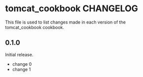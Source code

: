 # tomcat_cookbook CHANGELOG

This file is used to list changes made in each version of the tomcat_cookbook cookbook.

## 0.1.0

Initial release.

- change 0
- change 1
